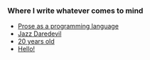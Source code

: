### Where I write whatever comes to mind

* [Prose as a programming language](ramblings/prose.html)
* [Jazz Daredevil](ramblings/jazz_daredevil.html)
* [20 years old](ramblings/20.html)
* [Hello!](ramblings/hello.html)


